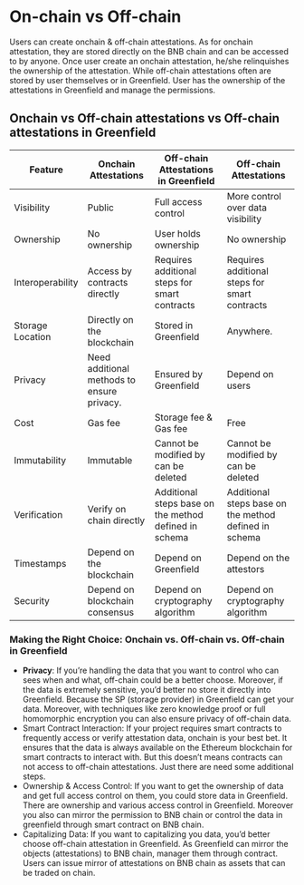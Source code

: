 # On-chain vs Off-chain

Users can create onchain & off-chain attestations. As for onchain attestation, they are stored directly on the BNB chain and can be accessed to by anyone. Once user create an onchain attestation, he/she relinquishes the ownership of the attestation. While off-chain attestations often are stored by user themselves or in Greenfield. User has the ownership of the attestations in Greenfield and manage the permissions.

## Onchain vs Off-chain attestations vs Off-chain attestations in Greenfield

| Feature | Onchain Attestations | Off-chain Attestations in Greenfield | Off-chain Attestations |
| --- | --- | --- | --- |
| Visibility | Public | Full access control | More control over data visibility |
| Ownership | No ownership | User holds ownership | No ownership |
| Interoperability | Access by contracts directly | Requires additional steps for smart contracts | Requires additional steps for smart contracts |
| Storage Location | Directly on the blockchain | Stored in Greenfield | Anywhere.  |
| Privacy | Need additional methods to ensure privacy. | Ensured by Greenfield | Depend on users |
| Cost | Gas fee | Storage fee & Gas fee | Free |
| Immutability | Immutable | Cannot be modified by can be deleted | Cannot be modified by can be deleted |
| Verification | Verify on chain directly | Additional steps base on the method defined in schema | Additional steps base on the method defined in schema |
| Timestamps | Depend on the blockchain | Depend on Greenfield | Depend on the attestors |
| Security | Depend on blockchain consensus | Depend on cryptography algorithm  | Depend on cryptography algorithm  |

### **Making the Right Choice: Onchain vs. Off-chain vs. Off-chain in Greenfield**

- **Privacy**: If you’re handling the data that you want to control who can sees when and what, off-chain could be a better choose. Moreover, if the data is extremely sensitive, you’d better no store it directly into Greenfield. Because the SP (storage provider) in Greenfield can get your data. Moreover, with techniques like zero knowledge proof or full homomorphic encryption you can also ensure privacy of off-chain data.
- Smart Contract Interaction: If your project requires smart contracts to frequently access or verify attestation data, onchain is your best bet. It ensures that the data is always available on the Ethereum blockchain for smart contracts to interact with. But this doesn’t means contracts can not access to off-chain attestations. Just there are need some additional steps.
- Ownership & Access Control: If you want to get the ownership of data and get full access control on them, you could store data in Greenfield. There are ownership and various access control in Greenfield. Moreover you also can mirror the permission to BNB chain or control the data in greenfield through smart contract on BNB chain.
- Capitalizing Data: If you want to capitalizing you data, you’d better choose off-chain attestation in Greenfield. As Greenfield can mirror the objects  (attestations) to BNB chain, manager them through contract. Users can issue mirror of attestations on BNB chain as assets that can be traded on chain.
